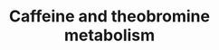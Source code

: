 ---
annotations:
- id: PW:0001153
  parent: classic metabolic pathway
  type: Pathway Ontology
  value: caffeine metabolic pathway
- id: PW:0001229
  parent: classic metabolic pathway
  type: Pathway Ontology
  value: xenobiotic metabolic pathway
authors:
- Egonw
- MaintBot
- DeSl
- Eweitz
- Marvin M2
description: 'Metabolism pathway of two compounds commonly found in human samples:
  caffeine and theobromine.'
last-edited: 2021-05-27
ndex: 531c2dc1-8b67-11eb-9e72-0ac135e8bacf
organisms:
- Homo sapiens
redirect_from:
- /index.php/Pathway:WP3633
- /instance/WP3633
revision: null
schema-jsonld:
- '@context': https://schema.org/
  '@id': https://wikipathways.github.io/pathways/WP3633.html
  '@type': Dataset
  creator:
    '@type': Organization
    name: WikiPathways
  description: 'Metabolism pathway of two compounds commonly found in human samples:
    caffeine and theobromine.'
  keywords:
  - 1,7-dimethyluric acid
  - 1-methyluric acid
  - 1-methylxanthine
  - 3,7-dimethyluric acid
  - 7-methyluric acid
  - 7-methylxanthine
  - AFMU
  - CYP1A2
  - CYP2A6
  - NAT2
  - Purine metabolism
  - XDH
  - Xanthine
  - caffeine
  - paraxanthine
  - theobromine
  license: CC0
  name: Caffeine and theobromine metabolism
seo: CreativeWork
title: Caffeine and theobromine metabolism
wpid: WP3633
---